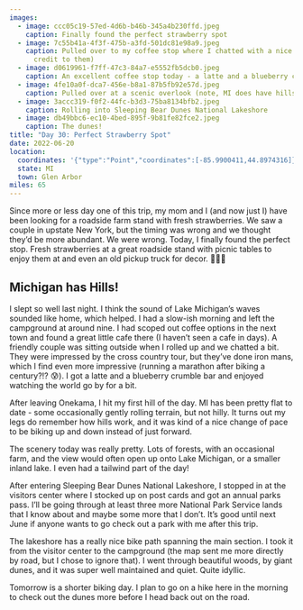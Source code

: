 ```yaml
---
images:
  - image: ccc05c19-57ed-4d6b-b46b-345a4b230ffd.jpeg
    caption: Finally found the perfect strawberry spot
  - image: 7c55b41a-4f3f-475b-a3fd-501dc81e98a9.jpeg
    caption: Pulled over to my coffee stop where I chatted with a nice couple (photo
      credit to them)
  - image: d0619961-f7ff-47c3-84a7-e5552fb5dcb0.jpeg
    caption: An excellent coffee stop today - a latte and a blueberry crumble bar
  - image: 4fe10a0f-dca7-456e-b8a1-87b5fb92e57d.jpeg
    caption: Pulled over at a scenic overlook (note, MI does have hills!)
  - image: 3accc319-f0f2-44fc-b3d3-75ba8134bfb2.jpeg
    caption: Rolling into Sleeping Bear Dunes National Lakeshore
  - image: db49bbc6-ec10-4bed-895f-9b81fe82fce2.jpeg
    caption: The dunes!
title: "Day 30: Perfect Strawberry Spot"
date: 2022-06-20
location:
  coordinates: '{"type":"Point","coordinates":[-85.9900411,44.8974316]}'
  state: MI
  town: Glen Arbor
miles: 65
---
```

Since more or less day one of this trip, my mom and I (and now just I) have been looking for a roadside farm stand with fresh strawberries. We saw a couple in upstate New York, but the timing was wrong and we thought they’d be more abundant. We were wrong. Today, I finally found the perfect stop. Fresh strawberries at a great roadside stand with picnic tables to enjoy them at and even an old pickup truck for decor. 🍓🍓🍓

## Michigan has Hills!

I slept so well last night. I think the sound of Lake Michigan’s waves sounded like home, which helped. I had a slow-ish morning and left the campground at around nine. I had scoped out coffee options in the next town and found a great little cafe there (I haven’t seen a cafe in days). A friendly couple was sitting outside when I rolled up and we chatted a bit. They were impressed by the cross country tour, but they’ve done iron mans, which I find even more impressive (running a marathon after biking a century?!? 😰). I got a latte and a blueberry crumble bar and enjoyed watching the world go by for a bit.

After leaving Onekama, I hit my first hill of the day. MI has been pretty flat to date - some occasionally gently rolling terrain, but not hilly. It turns out my legs do remember how hills work, and it was kind of a nice change of pace to be biking up and down instead of just forward. 

The scenery today was really pretty. Lots of forests, with an occasional farm, and the view would often open up onto Lake Michigan, or a smaller inland lake. I even had a tailwind part of the day!

After entering Sleeping Bear Dunes National Lakeshore, I stopped in at the visitors center where I stocked up on post cards and got an annual parks pass. I’ll be going through at least three more National Park Service lands that I know about and maybe some more that I don’t. It’s good until next June if anyone wants to go check out a park with me after this trip. 

The lakeshore has a really nice bike path spanning the main section. I took it from the visitor center to the campground (the map sent me more directly by road, but I chose to ignore that). I went through beautiful woods, by giant dunes, and it was super well maintained and quiet. Quite idyllic. 

Tomorrow is a shorter biking day. I plan to go on a hike here in the morning to check out the dunes more before I head back out on the road. 